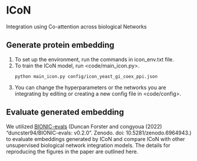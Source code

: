 # ICoN
Integration using Co-attention across biological Networks

## Generate protein embedding
1. To set up the environment, run the commands in icon_env.txt file.
2. To train the ICoN model, run <code/main_icon.py>.
     ```
     python main_icon.py config/icon_yeast_gi_coex_ppi.json
     ```
4. You can change the hyperparameters or the networks you are integrating by editing or creating a new config file in <code/config>.

## Evaluate generated embedding
We utilized [BIONIC-evals](https://github.com/duncster94/BIONIC-evals) (Duncan Forster and congyoua (2022) “duncster94/BIONIC-evals: v0.2.0”. Zenodo. doi: 10.5281/zenodo.6964943.) to evaluate embeddings generated by ICoN and compare ICoN with other unsupervised biological network integration models.
The details for reproducing the figures in the paper are outlined here.

